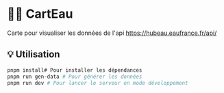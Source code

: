 # 📌💧 CartEau 
Carte pour visualiser les données de l'api https://hubeau.eaufrance.fr/api/ 

## 💡 Utilisation
```bash
pnpm install# Pour installer les dépendances
pnpm run gen-data # Pour générer les données
pnpm run dev # Pour lancer le serveur en mode développement
```
